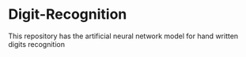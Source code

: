 # Digit-Recognition
This repository has the artificial neural network model for hand written digits recognition
